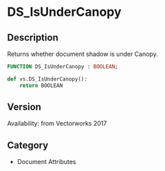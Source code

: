 # DS_IsUnderCanopy

## Description
Returns whether document shadow is under Canopy.

```pascal
FUNCTION DS_IsUnderCanopy : BOOLEAN;
```

```python
def vs.DS_IsUnderCanopy():
    return BOOLEAN
```

## Version
Availability: from Vectorworks 2017

## Category
* Document Attributes

